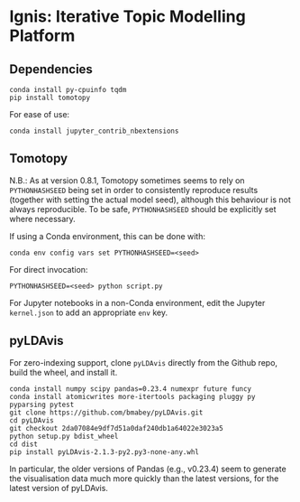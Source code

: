 # Ignis: Iterative Topic Modelling Platform

## Dependencies

```
conda install py-cpuinfo tqdm
pip install tomotopy
```

For ease of use:
```
conda install jupyter_contrib_nbextensions
```

## Tomotopy
N.B.: As at version 0.8.1, Tomotopy sometimes seems to rely on `PYTHONHASHSEED` being set in order to consistently reproduce results (together with setting the actual model seed), although this behaviour is not always reproducible.  To be safe, `PYTHONHASHSEED` should be explicitly set where necessary.

If using a Conda environment, this can be done with:
```
conda env config vars set PYTHONHASHSEED=<seed>
```

For direct invocation:
```
PYTHONHASHSEED=<seed> python script.py
```

For Jupyter notebooks in a non-Conda environment, edit the Jupyter `kernel.json` to add an appropriate `env` key.

## pyLDAvis

For zero-indexing support, clone `pyLDAvis` directly from the Github repo, build the wheel, and install it.

```
conda install numpy scipy pandas=0.23.4 numexpr future funcy
conda install atomicwrites more-itertools packaging pluggy py pyparsing pytest
git clone https://github.com/bmabey/pyLDAvis.git
cd pyLDAvis
git checkout 2da07084e9df7d51a0daf240db1a64022e3023a5
python setup.py bdist_wheel
cd dist
pip install pyLDAvis-2.1.3-py2.py3-none-any.whl
```

In particular, the older versions of Pandas (e.g., v0.23.4) seem to generate the visualisation data much more quickly than the latest versions, for the latest version of pyLDAvis.